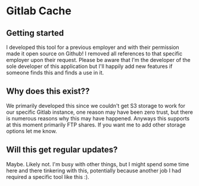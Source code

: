 # Gitlab Cache
## Getting started
I developed this tool for a previous employer and with their permission made it open source on Github! I removed all references to that specific employer upon their request. Please be aware that I'm the developer of the sole developer of this application but I'll happily add new features if someone finds this and finds a use in it.


## Why does this exist??
We primarily developed this since we couldn't get S3 storage to work for our specific Gitlab instance, one reason may have been zero trust, but there is numerous reasons why this may have happened. Anyways this supports at this moment primarily FTP shares. If you want me to add other storage options let me know.

## Will this get regular updates?
Maybe. Likely not. I'm busy with other things, but I might spend some time here and there tinkering with this, potentially because another job I had required a specific tool like this :).